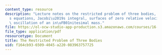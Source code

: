 ```yaml
---
content_type: resource
description: "Lecture notes on the restricted problem of three bodies, Jacobi\u2019\
  s equations, Jacobi\u2019s integral, surfaces of zero relative velocity, and rectilinear\
  \ oscillation of an in\uFB01nitesimal mass."
file: https://ol-ocw-studio-app-production.s3.amazonaws.com/courses/16-346-astrodynamics-fall-2008/f164cb9365094045a220083963757725_lec_25.pdf
file_type: application/pdf
resourcetype: Document
title: The Restricted Problem of Three Bodies
uid: f164cb93-6509-4045-a220-083963757725
---
```

